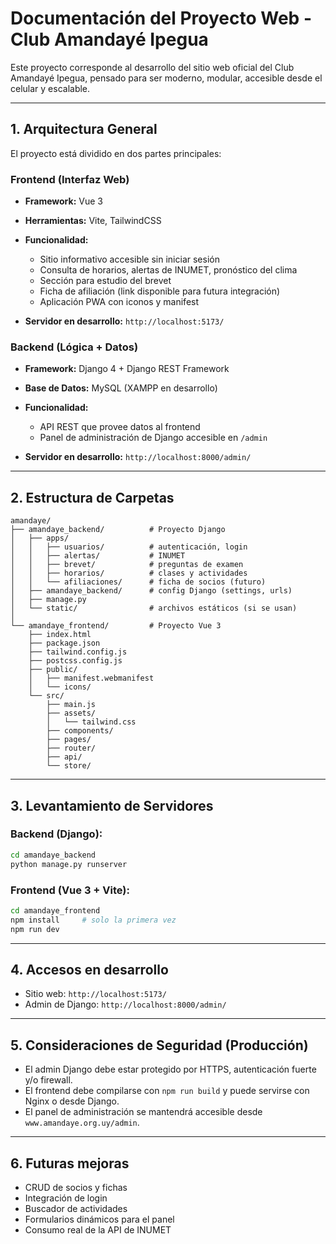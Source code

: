 # Documentación del Proyecto Web - Club Amandayé Ipegua

Este proyecto corresponde al desarrollo del sitio web oficial del Club Amandayé Ipegua, pensado para ser moderno, modular, accesible desde el celular y escalable.

---

## 1. Arquitectura General

El proyecto está dividido en dos partes principales:

### Frontend (Interfaz Web)

* **Framework:** Vue 3
* **Herramientas:** Vite, TailwindCSS
* **Funcionalidad:**

  * Sitio informativo accesible sin iniciar sesión
  * Consulta de horarios, alertas de INUMET, pronóstico del clima
  * Sección para estudio del brevet
  * Ficha de afiliación (link disponible para futura integración)
  * Aplicación PWA con iconos y manifest
* **Servidor en desarrollo:** `http://localhost:5173/`

### Backend (Lógica + Datos)

* **Framework:** Django 4 + Django REST Framework
* **Base de Datos:** MySQL (XAMPP en desarrollo)
* **Funcionalidad:**

  * API REST que provee datos al frontend
  * Panel de administración de Django accesible en `/admin`
* **Servidor en desarrollo:** `http://localhost:8000/admin/`

---

## 2. Estructura de Carpetas

```plaintext
amandaye/
├── amandaye_backend/          # Proyecto Django
│   ├── apps/
│   │   ├── usuarios/          # autenticación, login
│   │   ├── alertas/           # INUMET
│   │   ├── brevet/            # preguntas de examen
│   │   ├── horarios/          # clases y actividades
│   │   └── afiliaciones/      # ficha de socios (futuro)
│   ├── amandaye_backend/      # config Django (settings, urls)
│   ├── manage.py
│   └── static/                # archivos estáticos (si se usan)
│
└── amandaye_frontend/         # Proyecto Vue 3
    ├── index.html
    ├── package.json
    ├── tailwind.config.js
    ├── postcss.config.js
    ├── public/
    │   ├── manifest.webmanifest
    │   └── icons/
    └── src/
        ├── main.js
        ├── assets/
        │   └── tailwind.css
        ├── components/
        ├── pages/
        ├── router/
        ├── api/
        └── store/
```

---

## 3. Levantamiento de Servidores

### Backend (Django):

```bash
cd amandaye_backend
python manage.py runserver
```

### Frontend (Vue 3 + Vite):

```bash
cd amandaye_frontend
npm install     # solo la primera vez
npm run dev
```

---

## 4. Accesos en desarrollo

* Sitio web: `http://localhost:5173/`
* Admin de Django: `http://localhost:8000/admin/`

---

## 5. Consideraciones de Seguridad (Producción)

* El admin Django debe estar protegido por HTTPS, autenticación fuerte y/o firewall.
* El frontend debe compilarse con `npm run build` y puede servirse con Nginx o desde Django.
* El panel de administración se mantendrá accesible desde `www.amandaye.org.uy/admin`.

---

## 6. Futuras mejoras

* CRUD de socios y fichas
* Integración de login
* Buscador de actividades
* Formularios dinámicos para el panel
* Consumo real de la API de INUMET
